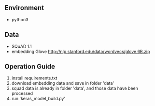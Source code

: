 

## Environment
+ python3

## Data
+ SQuAD 1.1
+ embedding Glove http://nlp.stanford.edu/data/wordvecs/glove.6B.zip

## Operation Guide
1. install requirements.txt
2. download embedding data and save in folder 'data'
3. squad data is already in folder 'data', and those data have been processed
4. run 'keras_model_build.py'
